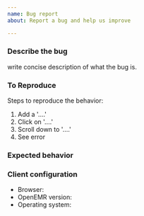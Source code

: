 ```yaml
---
name: Bug report
about: Report a bug and help us improve

---
```


### Describe the bug

write concise description of what the bug is.

### To Reproduce
<!-- if Applicable add screenshots -->

Steps to reproduce the behavior:
1. Add a '....'
2. Click on '....'
3. Scroll down to '....'
4. See error

### Expected behavior




### Client configuration

- Browser:
- OpenEMR version:
- Operating system:

<!-- Love openemr? Please consider supporting our project:
👉  https://github.com/sponsors/openemr -->


